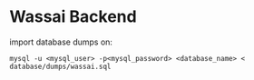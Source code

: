 # Wassai Backend
import database dumps on:
```
mysql -u <mysql_user> -p<mysql_password> <database_name> < database/dumps/wassai.sql
```

